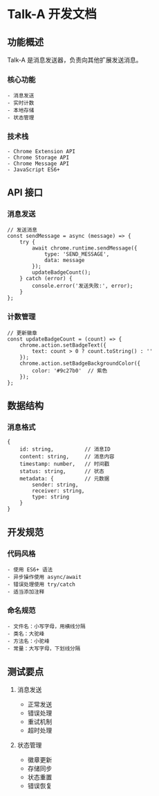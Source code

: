 # Talk-A 开发文档

## 功能概述
Talk-A 是消息发送器，负责向其他扩展发送消息。

### 核心功能
    - 消息发送
    - 实时计数
    - 本地存储
    - 状态管理

### 技术栈
    - Chrome Extension API
    - Chrome Storage API
    - Chrome Message API
    - JavaScript ES6+

## API 接口

### 消息发送
    // 发送消息
    const sendMessage = async (message) => {
        try {
            await chrome.runtime.sendMessage({
                type: 'SEND_MESSAGE',
                data: message
            });
            updateBadgeCount();
        } catch (error) {
            console.error('发送失败:', error);
        }
    };

### 计数管理
    // 更新徽章
    const updateBadgeCount = (count) => {
        chrome.action.setBadgeText({
            text: count > 0 ? count.toString() : ''
        });
        chrome.action.setBadgeBackgroundColor({
            color: '#9c27b0'  // 紫色
        });
    };

## 数据结构

### 消息格式
    {
        id: string,          // 消息ID
        content: string,     // 消息内容
        timestamp: number,   // 时间戳
        status: string,      // 状态
        metadata: {          // 元数据
            sender: string,
            receiver: string,
            type: string
        }
    }

## 开发规范

### 代码风格
    - 使用 ES6+ 语法
    - 异步操作使用 async/await
    - 错误处理使用 try/catch
    - 适当添加注释

### 命名规范
    - 文件名：小写字母，用横线分隔
    - 类名：大驼峰
    - 方法名：小驼峰
    - 常量：大写字母，下划线分隔

## 测试要点
1. 消息发送
    - 正常发送
    - 错误处理
    - 重试机制
    - 超时处理

2. 状态管理
    - 徽章更新
    - 存储同步
    - 状态重置
    - 错误恢复
